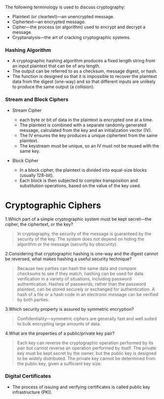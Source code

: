 The following terminology is used to discuss cryptography: 

 - Plaintext (or cleartext)—an unencrypted message. 
 - Ciphertext—an encrypted message. 
 - Cipher—the process (or algorithm) used to encrypt and decrypt a message. 
 - Cryptanalysis—the art of cracking cryptographic systems. 

### Hashing Algorithm
 - A cryptographic hashing algorithm produces a fixed length string from an input plaintext that can be of any length. 
 - The output can be referred to as a checksum, message digest, or hash. 
 - The function is designed so that it is impossible to recover the plaintext data from the digest (one-way) and so that different inputs are unlikely to produce the same output (a collision).

### Stream and Block Ciphers
 - Stream Cipher
   - each byte or bit of data in the plaintext is encrypted one at a time.
   - The plaintext is combined with a separate randomly generated message, calculated from the key and an initialization vector (IV). 
   - The IV ensures the key produces a unique ciphertext from the same plaintext. 
   - The keystream must be unique, so an IV must not be reused with the same key.
  
 - Block Cipher
   - In a block cipher, the plaintext is divided into equal-size blocks (usually 128-bit).
   - Each block is then subjected to complex transposition and substitution operations, based on the value of the key used.
  
# Cryptographic Ciphers
1.Which part of a simple cryptographic system must be kept secret—the cipher, the ciphertext, or the key?
 > In cryptography, the security of the message is guaranteed by the security of the key. The system does not depend on hiding the algorithm or the message (security by obscurity).

2.Considering that cryptographic hashing is one-way and the digest cannot be reversed, what makes hashing a useful security technique?
 > Because two parties can hash the same data and compare checksums to see if they match, hashing can be used for data verification in a variety of situations, including password authentication. Hashes of passwords, rather than the password plaintext, can be stored securely or exchanged for authentication. A hash of a file or a hash code in an electronic message can be verified by both parties.

3.Which security property is assured by symmetric encryption?
 > Confidentiality—symmetric ciphers are generally fast and well suited to bulk encrypting large amounts of data.

4.What are the properties of a public/private key pair?
 > Each key can reverse the cryptographic operation performed by its pair but cannot reverse an operation performed by itself. The private key must be kept secret by the owner, but the public key is designed to be widely distributed. The private key cannot be determined from the public key, given a sufficient key size.


### Digital Certificates

 - The process of issuing and verifying certificates is called public key infrastructure (PKI).
